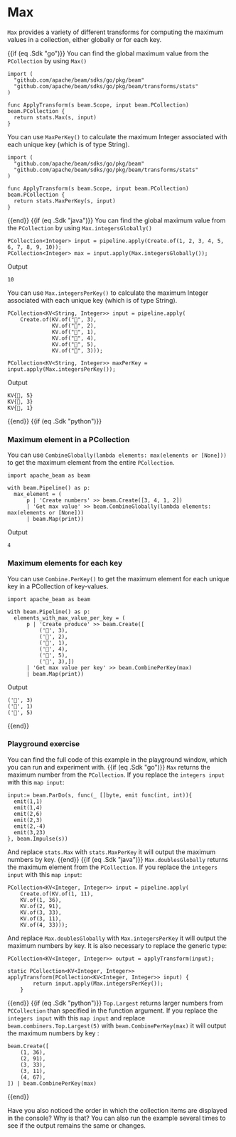 <!--
Licensed under the Apache License, Version 2.0 (the "License");
you may not use this file except in compliance with the License.
You may obtain a copy of the License at
http://www.apache.org/licenses/LICENSE-2.0
Unless required by applicable law or agreed to in writing, software
distributed under the License is distributed on an "AS IS" BASIS,
WITHOUT WARRANTIES OR CONDITIONS OF ANY KIND, either express or implied.
See the License for the specific language governing permissions and
limitations under the License.
-->

# Max

`Max` provides a variety of different transforms for computing the maximum values in a collection, either globally or for each key.

{{if (eq .Sdk "go")}}
You can find the global maximum value from the `PCollection` by using `Max()`

```
import (
  "github.com/apache/beam/sdks/go/pkg/beam"
  "github.com/apache/beam/sdks/go/pkg/beam/transforms/stats"
)

func ApplyTransform(s beam.Scope, input beam.PCollection) beam.PCollection {
  return stats.Max(s, input)
}
```

You can use `MaxPerKey()` to calculate the maximum Integer associated with each unique key (which is of type String).

```
import (
  "github.com/apache/beam/sdks/go/pkg/beam"
  "github.com/apache/beam/sdks/go/pkg/beam/transforms/stats"
)

func ApplyTransform(s beam.Scope, input beam.PCollection) beam.PCollection {
  return stats.MaxPerKey(s, input)
}
```
{{end}}
{{if (eq .Sdk "java")}}
You can find the global maximum value from the `PCollection` by using `Max.integersGlobally()`

```
PCollection<Integer> input = pipeline.apply(Create.of(1, 2, 3, 4, 5, 6, 7, 8, 9, 10));
PCollection<Integer> max = input.apply(Max.integersGlobally());
```

Output

```
10
```

You can use `Max.integersPerKey()` to calculate the maximum Integer associated with each unique key (which is of type String).

```
PCollection<KV<String, Integer>> input = pipeline.apply(
    Create.of(KV.of("🥕", 3),
              KV.of("🥕", 2),
              KV.of("🍆", 1),
              KV.of("🍅", 4),
              KV.of("🍅", 5),
              KV.of("🍅", 3)));

PCollection<KV<String, Integer>> maxPerKey = input.apply(Max.integersPerKey());
```

Output

```
KV{🍅, 5}
KV{🥕, 3}
KV{🍆, 1}
```
{{end}}
{{if (eq .Sdk "python")}}

### Maximum element in a PCollection

You can use `CombineGlobally(lambda elements: max(elements or [None]))` to get the maximum element from the entire `PCollection`.

```
import apache_beam as beam

with beam.Pipeline() as p:
  max_element = (
      p | 'Create numbers' >> beam.Create([3, 4, 1, 2])
      | 'Get max value' >> beam.CombineGlobally(lambda elements: max(elements or [None]))
      | beam.Map(print))
```

Output

```
4
```

### Maximum elements for each key

You can use `Combine.PerKey()` to get the maximum element for each unique key in a PCollection of key-values.

```
import apache_beam as beam

with beam.Pipeline() as p:
  elements_with_max_value_per_key = (
      p | 'Create produce' >> beam.Create([
          ('🥕', 3),
          ('🥕', 2),
          ('🍆', 1),
          ('🍅', 4),
          ('🍅', 5),
          ('🍅', 3),])
      | 'Get max value per key' >> beam.CombinePerKey(max)
      | beam.Map(print))
```

Output

```
('🥕', 3)
('🍆', 1)
('🍅', 5)
```
{{end}}

### Playground exercise

You can find the full code of this example in the playground window, which you can run and experiment with.
{{if (eq .Sdk "go")}}
`Max` returns the maximum number from the `PCollection`. If you replace the `integers input` with this `map input`:

```
input:= beam.ParDo(s, func(_ []byte, emit func(int, int)){
  emit(1,1)
  emit(1,4)
  emit(2,6)
  emit(2,3)
  emit(2,-4)
  emit(3,23)
}, beam.Impulse(s))
```

And replace `stats.Max` with `stats.MaxPerKey` it will output the maximum numbers by key.
{{end}}
{{if (eq .Sdk "java")}}
`Max.doublesGlobally` returns the maximum element from the `PCollection`. If you replace the `integers input` with this `map input`:

```
PCollection<KV<Integer, Integer>> input = pipeline.apply(
    Create.of(KV.of(1, 11),
    KV.of(1, 36),
    KV.of(2, 91),
    KV.of(3, 33),
    KV.of(3, 11),
    KV.of(4, 33)));
```

And replace `Max.doublesGlobally` with `Max.integersPerKey` it will output the maximum numbers by key. It is also necessary to replace the generic type:

```
PCollection<KV<Integer, Integer>> output = applyTransform(input);
```

```
static PCollection<KV<Integer, Integer>> applyTransform(PCollection<KV<Integer, Integer>> input) {
        return input.apply(Max.integersPerKey());
    }
```
{{end}}
{{if (eq .Sdk "python")}}
`Top.Largest` returns larger numbers from `PCCollection` than specified in the function argument. If you replace the `integers input` with this `map input` and replace `beam.combiners.Top.Largest(5)` with `beam.CombinePerKey(max)` it will output the maximum numbers by key :

```
beam.Create([
    (1, 36),
    (2, 91),
    (3, 33),
    (3, 11),
    (4, 67),
]) | beam.CombinePerKey(max)
```
{{end}}

Have you also noticed the order in which the collection items are displayed in the console? Why is that? You can also run the example several times to see if the output remains the same or changes.
